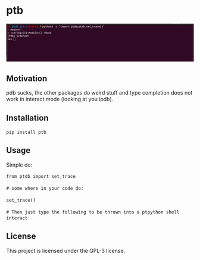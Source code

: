 # ptb

![Usage](https://raw.githubusercontent.com/4thel00z/ptdb/master/ptdb.png)

## Motivation

pdb sucks, the other packages do weird stuff and type completion does not work in interact mode (looking at you ipdb).

## Installation

```
pip install ptb
```

## Usage

Simple do:

```python3
from ptdb import set_trace

# some where in your code do:

set_trace()

# Then just type the following to be thrown into a ptpython shell
interact
```


## License

This project is licensed under the GPL-3 license.
